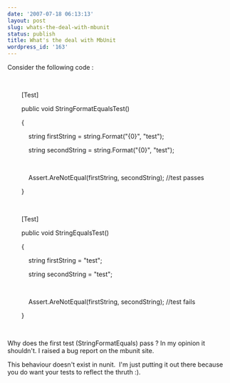 ```yaml
---
date: '2007-07-18 06:13:13'
layout: post
slug: whats-the-deal-with-mbunit
status: publish
title: What's the deal with MbUnit
wordpress_id: '163'
---
```


Consider the following code :

 

        [Test]

        public void StringFormatEqualsTest()

        {

            string firstString = string.Format("{0}", "test");

            string secondString = string.Format("{0}", "test");

 

            Assert.AreNotEqual(firstString, secondString); //test passes

        }

 

        [Test]

        public void StringEqualsTest()

        {

            string firstString = "test";

            string secondString = "test";

 

            Assert.AreNotEqual(firstString, secondString); //test fails

        }

 

Why does the first test (StringFormatEquals) pass ? In my opinion it shouldn't. I raised a bug report on the mbunit site.

This behaviour doesn't exist in nunit.  I'm just putting it out there because you do want your tests to reflect the thruth :).

